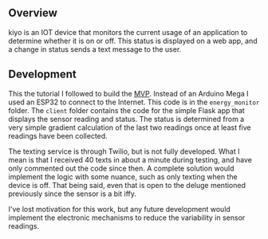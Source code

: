 ## Overview

kiyo is an IOT device that monitors the current usage of an application to determine whether it is on or off. This status is displayed on a web app, and a change in status sends a text message to the user.

## Development

This the tutorial I followed to build the [MVP](https://learn.openenergymonitor.org/electricity-monitoring/ct-sensors/how-to-build-an-arduino-energy-monitor-measuring-current-only?redirected=true). Instead of an Arduino Mega I used an ESP32 to connect to the Internet. This code is in the `energy_monitor` folder. The `client` folder contains the code for the simple Flask app that displays the sensor reading and status. The status is determined from a very simple gradient calculation of the last two readings once at least five readings have been collected. 

The texting service is through Twilio, but is not fully developed. What I mean is that I received 40 texts in about a minute during testing, and have only commented out the code since then. A complete solution would implement the logic with some nuance, such as only texting when the device is off. That being said, even that is open to the deluge mentioned previously since the sensor is a bit iffy.

I've lost motivation for this work, but any future development would implement the electronic mechanisms to reduce the variability in sensor readings.
